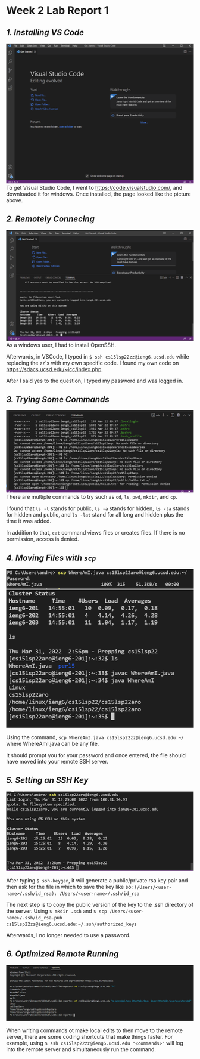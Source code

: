 # **Week 2 Lab Report 1**

## *1. Installing VS Code*
![Image1](image7.png)
To get Visual Studio Code, I went to https://code.visualstudio.com/, and downloaded it for windows. Once installed, the page looked like the picture above.

## *2. Remotely Connecing*
![Image2](image26.png)
As a windows user, I had to install OpenSSH.

Afterwards, in VSCode, I typed in `$ ssh cs15lsp22zz@ieng6.ucsd.edu` while replacing the `zz`'s with my own specific code. I found my own code on https://sdacs.ucsd.edu/~icc/index.php.

After I said yes to the question, I typed my password and was logged in.

## *3. Trying Some Commands*
![Image3](image27.png)
There are multiple commands to try such as `cd`, `ls`, `pwd`, `mkdir`, and `cp`.

I found that `ls -l` stands for public, `ls -a` stands for hidden, `ls -la` stands for hidden and public, and `ls -lat` stand for all long and hidden plus the time it was added. 

In addition to that, `cat` command views files or creates files. If there is no permission, access is denied.

## *4. Moving Files with `scp`*
![Image4](image3.png)
![Image5](image30.png)

Using the command, `scp WhereAmI.java cs15lsp22zz@ieng6.ucsd.edu:~/` where WhereAmI.java can be any file.

It should prompt you for your password and once entered, the file should have moved into your remote SSH server.

## *5. Setting an SSH Key*
![Image6](image12.png)

After typing `$ ssh-keygen`, it will generate a public/private rsa key pair and then ask for the file in which to save the key like so:
`(/Users/<user-name>/.ssh/id_rsa): /Users/<user-name>/.ssh/id_rsa`

The next step is to copy the public version of the key to the .ssh directory of the server. Using `$ mkdir .ssh` and `$ scp /Users/<user-name>/.ssh/id_rsa.pub
cs15lsp22zz@ieng6.ucsd.edu:~/.ssh/authorized_keys`

Afterwards, I no longer needed to use a password.

## *6. Optimized Remote Running*
![Image7](image28.png)

When writing commands ot make local edits to then move to the remote server, there are some coding shortcuts that make things faster. For example, using `$ ssh cs15lsp22zz@ieng6.ucsd.edu "<commands>"` will log into the remote server and simultaneously run the command.